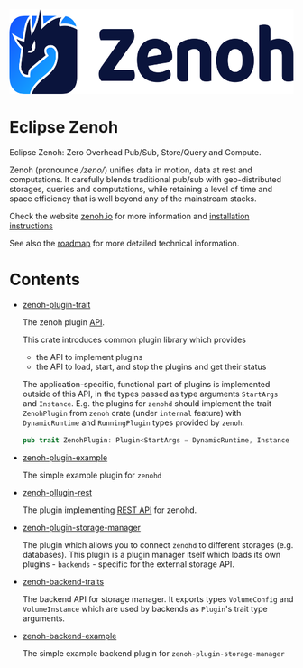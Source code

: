 <img src="https://raw.githubusercontent.com/eclipse-zenoh/zenoh/master/zenoh-dragon.png" height="150">

# Eclipse Zenoh

Eclipse Zenoh: Zero Overhead Pub/Sub, Store/Query and Compute.

Zenoh (pronounce _/zeno/_) unifies data in motion, data at rest and computations. It carefully blends traditional pub/sub with geo-distributed storages, queries and computations, while retaining a level of time and space efficiency that is well beyond any of the mainstream stacks.

Check the website [zenoh.io](http://zenoh.io) for more information and [installation instructions](https://zenoh.io/docs/getting-started/installation/)

See also the [roadmap](https://github.com/eclipse-zenoh/roadmap) for more detailed technical information.

# Contents

- [zenoh-plugin-trait](zenoh-plugin-trait)

  The zenoh plugin [API](https://docs.rs/zenoh-plugin-trait/latest/zenoh_plugin_trait/).

  This crate introduces common plugin library which provides
  - the API to implement plugins
  - the API to load, start, and stop the plugins and get their status

  The application-specific, functional part of plugins is implemented outside of this API, in the types passed as type
  arguments `StartArgs` and `Instance`.
  E.g. the plugins for `zenohd` should implement the trait `ZenohPlugin` from `zenoh` crate (under `internal` feature) with
  `DynamicRuntime` and `RunningPlugin` types provided by `zenoh`.

  ```rust
  pub trait ZenohPlugin: Plugin<StartArgs = DynamicRuntime, Instance = RunningPlugin> {}
  ```

- [zenoh-plugin-example](zenoh-plugin-example)

  The simple example plugin for `zenohd`

- [zenoh-pllugin-rest](zenoh-plugin-rest)

  The plugin implementing [REST API](https://zenoh.io/docs/apis/rest/) for zenohd.

- [zenoh-plugin-storage-manager](zenoh-plugin-storage-manager)

  The plugin which allows you to connect `zenohd` to different storages (e.g. databases). This plugin is a plugin manager itself which loads its own plugins - `backends` -
  specific for the external storage API.

- [zenoh-backend-traits](zenoh-backend-traits)

  The backend API for storage manager. It exports types `VolumeConfig` and `VolumeInstance` which are used by backends as `Plugin`'s trait type arguments.

- [zenoh-backend-example](zenoh-backend-example)

  The simple example backend plugin for `zenoh-plugin-storage-manager`
